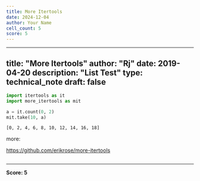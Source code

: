```yaml
---
title: More Itertools
date: 2024-12-04
author: Your Name
cell_count: 5
score: 5
---
```


---
title: "More Itertools"
author: "Rj"
date: 2019-04-20
description: "List Test"
type: technical_note
draft: false
---

```python
import itertools as it
import more_itertools as mit
```


```python
a = it.count(0, 2)
mit.take(10, a)
```




    [0, 2, 4, 6, 8, 10, 12, 14, 16, 18]



more: 

https://github.com/erikrose/more-itertools


```python

```


---
**Score: 5**